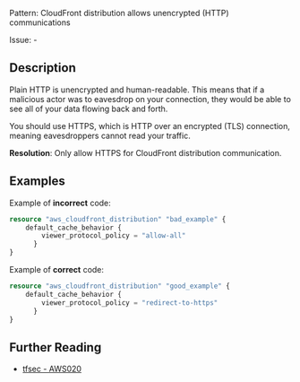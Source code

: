 Pattern: CloudFront distribution allows unencrypted (HTTP) communications

Issue: -

## Description

Plain HTTP is unencrypted and human-readable. This means that if a malicious actor was to eavesdrop on your connection, they would be able to see all of your data flowing back and forth.

You should use HTTPS, which is HTTP over an encrypted (TLS) connection, meaning eavesdroppers cannot read your traffic.

**Resolution**: Only allow HTTPS for CloudFront distribution communication.

## Examples

Example of **incorrect** code:

```terraform
resource "aws_cloudfront_distribution" "bad_example" {
	default_cache_behavior {
	    viewer_protocol_policy = "allow-all"
	  }
}
```

Example of **correct** code:

```terraform
resource "aws_cloudfront_distribution" "good_example" {
	default_cache_behavior {
	    viewer_protocol_policy = "redirect-to-https"
	  }
}
```

## Further Reading

* [tfsec - AWS020](https://tfsec.dev/docs/aws/AWS020/)